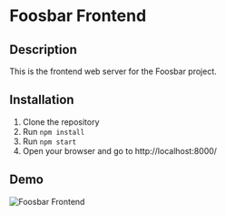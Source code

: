 # Foosbar Frontend

## Description

This is the frontend web server for the Foosbar project. 

## Installation

1. Clone the repository
2. Run `npm install`
3. Run `npm start`
4. Open your browser and go to http://localhost:8000/


## Demo

![Foosbar Frontend](assets/example.png)

